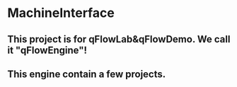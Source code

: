 # MachineInterface
## This project is for qFlowLab&qFlowDemo. We call it "qFlowEngine"!
## This engine contain a few projects.
